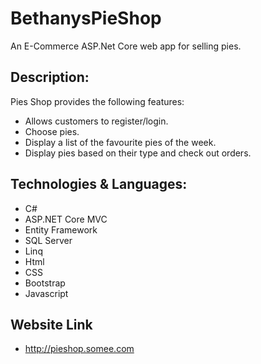 # BethanysPieShop
An E-Commerce ASP.Net Core web app for selling pies.

## Description:
Pies Shop provides the following features:
- Allows customers to register/login.
- Choose pies.
- Display a list of the favourite pies of the week.
- Display pies based on their type and check out orders.

## Technologies & Languages:
- C#
- ASP.NET Core MVC
- Entity Framework 
- SQL Server 
- Linq
- Html
- CSS
- Bootstrap
- Javascript

## Website Link
- http://pieshop.somee.com
